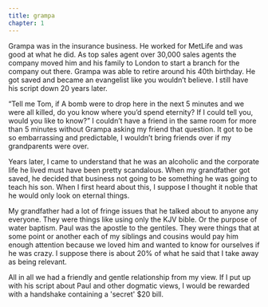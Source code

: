 ```yaml
---
title: grampa
chapter: 1
---
```


Grampa was in the insurance business. He worked for MetLife and was good at what he did. As top sales agent over 30,000 sales agents the company moved him and his family to London to start a branch for the company out there. Grampa was able to retire around his 40th birthday. He got saved and became an evangelist like you wouldn’t believe. I still have his script down 20 years later.

“Tell me Tom, if A bomb were to drop here in the next 5 minutes and we were all killed, do you know where you’d spend eternity? If I could tell you, would you like to know?” I couldn’t have a friend in the same room for more than 5 minutes without Grampa asking my friend that question. It got to be so embarrassing and predictable, I wouldn’t bring friends over if my grandparents were over.

Years later, I came to understand that he was an alcoholic and the corporate life he lived must have been pretty scandalous.
When my grandfather got saved, he decided that business not going to be something he was going to teach his son. When I first heard about this, I suppose I thought it noble that he would only look on eternal things.

My grandfather had a lot of fringe issues that he talked about to anyone any everyone. They were things like using only the KJV bible. Or the purpose of water baptism. Paul was the apostle to the gentiles. They were things that at some point or another each of my siblings and cousins would pay him enough attention because we loved him and wanted to know for ourselves if he was crazy. I suppose there is about 20% of what he said that I take away as being relevant.

All in all we had a friendly and gentle relationship from my view. If I put up with his script about Paul and other dogmatic views, I would be rewarded with a handshake containing a 'secret' $20 bill.

